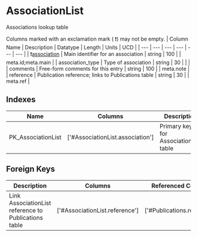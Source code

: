 # AssociationList
Associations lookup table


Columns marked with an exclamation mark ( :exclamation:) may not be empty.
| Column Name | Description | Datatype | Length | Units  | UCD |
| --- | --- | --- | --- | --- | --- |
| :exclamation:<u>association</u> | Main identifier for an association | string | 100 |  | meta.id;meta.main  |
| association_type | Type of association | string | 30 |  |   |
| comments | Free-form comments for this entry | string | 100 |  | meta.note  |
| reference | Publication reference; links to Publications table | string | 30 |  | meta.ref  |

## Indexes
| Name | Columns | Description |
| --- | --- | --- |
| PK_AssociationList | ['#AssociationList.association'] | Primary key for AssociationList table |

## Foreign Keys
| Description | Columns | Referenced Columns |
| --- | --- | --- |
| Link AssociationList reference to Publications table | ['#AssociationList.reference'] | ['#Publications.reference'] |
